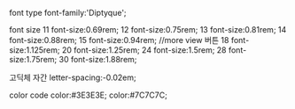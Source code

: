 font type
font-family:'Diptyque';

font size
11 font-size:0.69rem;
12 font-size:0.75rem;
13 font-size:0.81rem;
14 font-size:0.88rem;
15 font-size:0.94rem; //more view 버튼
18 font-size:1.125rem;
20 font-size:1.25rem;
24 font-size:1.5rem;
28 font-size:1.75rem;
30 font-size:1.88rem;

고딕체 자간
letter-spacing:-0.02em;

color code
color:#3E3E3E;
color:#7C7C7C;